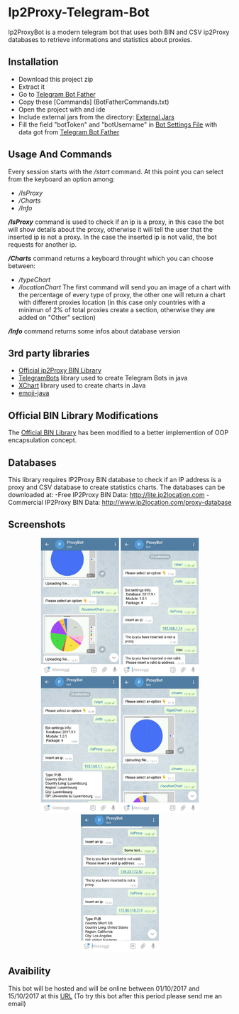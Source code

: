 # Ip2Proxy-Telegram-Bot

Ip2ProxyBot is a modern telegram bot that uses both BIN and CSV ip2Proxy databases to retrieve informations and statistics about proxies. 

Installation 
------------
- Download this project zip 
- Extract it  
- Go to [Telegram Bot Father](https://web.telegram.org/#/im?p=@BotFather) 
- Copy these [Commands] (BotFatherCommands.txt)
- Open the project with and ide 
- Include external jars from the directory: [External Jars](external%20jars)
- Fill the field "botToken" and "botUsername" in [Bot Settings File](src/BotSettings.java) with data got from [Telegram Bot Father](https://web.telegram.org/#/im?p=@BotFather) 

Usage And Commands
------------------
Every session starts with the */start* command. At this point you can select from the keyboard an option among: 
- */IsProxy*
- */Charts*
- */Info*

***/IsProxy*** command is used to check if an ip is a proxy, in this case the bot will show details about the proxy, otherwise it will tell the user that the inserted ip is not a proxy. In the case the inserted ip is not valid, the bot requests for another ip.  

***/Charts*** command returns a keyboard throught which you can choose between: 
- */typeChart* 
- */locationChart* 
The first command will send you an image of a chart with the percentage of every type of proxy, the other one will return a chart with different proxies location (in this case only countries with a minimun of 2% of total proxies create a section, otherwise they are added on "Other" section) 
 
 ***/Info*** command returns some infos about database version
 
3rd party libraries 
-------------------
- [Official ip2Proxy BIN Library](https://github.com/ip2location/ip2proxy-java) 
- [TelegramBots](https://github.com/rubenlagus/TelegramBots) library used to create Telegram Bots in java 
- [XChart](https://github.com/timmolter/XChart) library used to create charts in Java
- [emoji-java](https://github.com/vdurmont/emoji-java/releases) 

Official BIN Library Modifications
----------------------------------
The [Official BIN Library](https://github.com/ip2location/ip2proxy-java) has been modified to a better implemention of OOP encapsulation concept. 

Databases 
---------
This library requires IP2Proxy BIN database to check if an IP address is a proxy and  CSV database to create statistics charts. 
The databases can be downloaded at: 
-Free IP2Proxy BIN Data: http://lite.ip2location.com
-Commercial IP2Proxy BIN Data: http://www.ip2location.com/proxy-database

Screenshots 
----------- 
<p align="center">
 <img src="screenshots/ProxyBot(1).jpeg" width="176" height="308" />
 <img src="screenshots/ProxyBot(2).jpeg" width="176" height="308" />
 <img src="screenshots/ProxyBot(3).jpeg" width="176" height="308" />
 <img src="screenshots/ProxyBot(6).jpeg" width="176" height="308" />
 <img src="screenshots/ProxyBot(7).jpeg" width="176" height="308" />
</p>

Avaibility 
----------
This bot will be hosted and will be online between 01/10/2017 and 15/10/2017 at this [URL]()
(To try this bot after this period please send me an email) 

